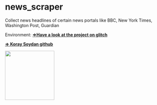 # news_scraper

Collect news headlines of certain news portals like BBC, New York Times, Washington Post, Guardian

Environment:
**<a href="https://lying-tranquil-stream.glitch.me/" target="_blank">&DoubleRightArrow;Have a look at the project on glitch</a>**

**<a href="https://github.com/cory-sydn/">&DoubleRightArrow; Koray Soydan github</a>**

[<img src="https://cdn.gomix.com/2bdfb3f8-05ef-4035-a06e-2043962a3a13%2Fremix-button.svg" width="163px" />](https://glitch.com/edit/#!/import/github/cory-sydn/news_scraper)

